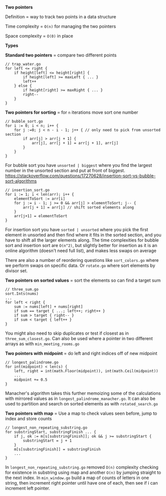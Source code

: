 **Two pointers**

Definition = way to track two points in a data structure

Time complexity = `O(n)` for managing the two pointers

Space complexity = `O(0)` in place

**Types**

**Standard two pointers** = compare two different points
```
// trap_water.go
for left <= right {
    if height[left] <= height[right] {
        if height[left] >= maxLeft { ... }
        left++
    } else {
        if height[right] >= maxRight { ... }
        right--
    }
}
```

**Two pointers for sorting** = for `n` iterations move sort one number
```
// bubble_sort.go
for i := 0; i < n; i++ {
    for j :=0; j < n - i - 1; j++ { // only need to pick from unsorted section
        if arr[j] > arr[j + 1] {
            arr[j], arr[j + 1] = arr[j + 1], arr[j]
        }
    }
}
```
For bubble sort you have `unsorted | biggest` where you find the largest number in the unsorted section and put at front of biggest. https://stackoverflow.com/questions/17270628/insertion-sort-vs-bubble-sort-algorithms
```
// insertion_sort.go
for i := 1; i < len(arr); i++ {
    elementToSort := arr[i]
    for j := i - 1; j >= 0 && arr[j] > elementToSort; j-- {
        arr[j + 1] = arr[j] // shift sorted elements along
    }
    arr[j+1] = elementToSort
}
```
For insertion sort you have `sorted | unsorted` where you pick the first element in unsorted and then find where it fits in the sorted section, and you have to shift all the larger elements along. The time complexities for bubble sort and insertion sort are `O(n^2)`, but slightly better for insertion as it is an online algorithm (doesn't need full list), and makes less swaps on average

There are also a number of reordering questions like `sort_colors.go` where we perform swaps on specific data. Or `rotate.go` where sort elements by divisor set.

**Two pointers on sorted values** = sort the elements so can find a target sum
```
// three_sum.go
sort.Ints(nums)
...
for left < right {
    sum := nums[left] + nums[right]
    if sum == target { ...; left++; right++ }
    if sum > target { right-- }
    if sum < target { left++ }
}
```
You might also need to skip duplicates or test if closest as in `three_sum_closest.go`. Can also be used where a pointer in two different arrays as with `min_meeting_rooms.go`

**Two pointers with midpoint** = do left and right indices off of new midpoint 
```
// longest_palindrome.go
for int(midpoint) < len(s) {
    left, right = int(math.Floor(midpoint)), int(math.Ceil(midpoint))
    ...
    midpoint += 0.5
}
```
Manacher's algorithm takes this further memoizing some of the calculations with mirrored values as in `longest_palindrome_manacher.go`. It can also be used to partition and search on sorted elements as with `rotated_search.go`

**Two pointers with map** = Use a map to check values seen before, jump to index and store counts
```
// longest_non_repeating_substring.go
for substringStart, substringFinish ... {
    if j, ok := m[s[substringFinish]]; ok && j >= substringStart {
        substringStart = j + 1
    }
    m[s[substringFinish]] = substringFinish
    ...
}
```
In `longest_non_repeating_substring.go` removed `O(n)` complexity checking for existence in substring using map and another `O(n)` by jumping straight to the next index. In `min_window.go` build a map of counts of letters in one string, then increment right pointer until have one of each, then see if i can increment left pointer.